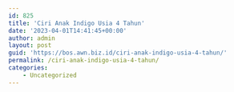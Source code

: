 ```yaml
---
id: 825
title: 'Ciri Anak Indigo Usia 4 Tahun'
date: '2023-04-01T14:41:45+00:00'
author: admin
layout: post
guid: 'https://bos.awn.biz.id/ciri-anak-indigo-usia-4-tahun/'
permalink: /ciri-anak-indigo-usia-4-tahun/
categories:
    - Uncategorized
---
```


